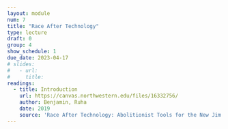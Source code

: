 ```yaml
---
layout: module
num: 7
title: "Race After Technology"
type: lecture
draft: 0
group: 4
show_schedule: 1
due_date: 2023-04-17
# slides:
#   - url: 
#     title: 
readings:
  - title: Introduction
    url: https://canvas.northwestern.edu/files/16332756/
    author: Benjamin, Ruha
    date: 2019
    source: 'Race After Technology: Abolitionist Tools for the New Jim Code'
---
```


